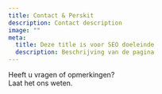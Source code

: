 ```yaml
---
title: Contact & Perskit
description: Contact description
image: ""
meta:
  title: Deze title is voor SEO doeleinde
  description: Beschrijving van de pagina
---
```

Heeft u vragen of opmerkingen?\
Laat het ons weten.
